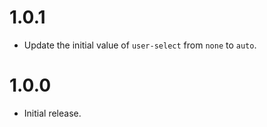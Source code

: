 <h1 id="1.0.1">1.0.1</h1>

<ul>
<li>Update the initial value of <code>user-select</code> from <code>none</code> to <code>auto</code>.</li>
</ul>

<h1 id="1.0.0">1.0.0</h1>

<ul>
<li>Initial release.</li>
</ul>
